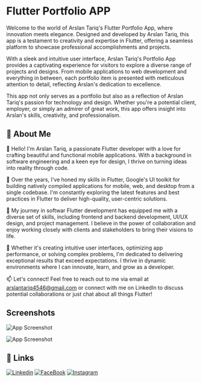 
# Flutter Portfolio APP

Welcome to the world of Arslan Tariq's Flutter Portfolio App, where innovation meets elegance. Designed and developed by Arslan Tariq, this app is a testament to creativity and expertise in Flutter, offering a seamless platform to showcase professional accomplishments and projects.

With a sleek and intuitive user interface, Arslan Tariq's Portfolio App provides a captivating experience for visitors to explore a diverse range of projects and designs. From mobile applications to web development and everything in between, each portfolio item is presented with meticulous attention to detail, reflecting Arslan's dedication to excellence.

This app not only serves as a portfolio but also as a reflection of Arslan Tariq's passion for technology and design. Whether you're a potential client, employer, or simply an admirer of great work, this app offers insight into Arslan's skills, creativity, and professionalism.


## 🚀 About Me
👋 Hello! I'm Arslan Tariq, a passionate Flutter developer with a love for crafting beautiful and functional mobile applications. With a background in software engineering and a keen eye for design, I thrive on turning ideas into reality through code.

🚀 Over the years, I've honed my skills in Flutter, Google's UI toolkit for building natively compiled applications for mobile, web, and desktop from a single codebase. I'm constantly exploring the latest features and best practices in Flutter to deliver high-quality, user-centric solutions.

💼 My journey in softwar Flutter development has equipped me with a diverse set of skills, including frontend and backend development, UI/UX design, and project management. I believe in the power of collaboration and enjoy working closely with clients and stakeholders to bring their visions to life.

🌟 Whether it's creating intuitive user interfaces, optimizing app performance, or solving complex problems, I'm dedicated to delivering exceptional results that exceed expectations. I thrive in dynamic environments where I can innovate, learn, and grow as a developer.

📫 Let's connect! Feel free to reach out to me via email at arslantariq4546@gmail.com or connect with me on LinkedIn to discuss potential collaborations or just chat about all things Flutter!


## Screenshots

![App Screenshot](https://github.com/Arslan4546/Portfolio-App-by-ArslanTariq/blob/main/assets/screenshoot/SS1.png)

![App Screenshot](https://github.com/Arslan4546/Portfolio-App-by-ArslanTariq/blob/main/assets/screenshoot/SS2.png)


## 🔗 Links
[![Linkedin](https://img.shields.io/badge/my_portfolio-000?style=for-the-badge&logo=ko-fi&logoColor=white)](https://linkedin.come/in/arslan4546/)
[![FaceBook](https://img.shields.io/badge/linkedin-0A66C2?style=for-the-badge&logo=linkedin&logoColor=white)](https://www.FaceBook.com/Arslan4546/)
[![Instagram](https://img.shields.io/badge/twitter-1DA1F2?style=for-the-badge&logo=twitter&logoColor=white)](https://www.Instagram.com/arslantariq4546/)




